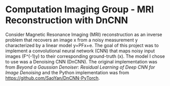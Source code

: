 # Computation Imaging Group - MRI Reconstruction with DnCNN
Consider Magnetic Resonance Imaging (MRI) reconstruction as an inverse problem that recovers an image x from a noisy measurement y characterized by a linear model
y=PFx+e. 
The goal of this project was to implement a convolutional neural network (CNN) that maps noisy input images (F^(-1)y) to their corresponding ground-truth (x). 
The model I chose to use was a Denoising CNN (DnCNN). The original implementation was from _Beyond a Gaussian Denoiser: Residual Learning of Deep CNN for Image Denoising_ and the Python implementation was from https://github.com/SaoYan/DnCNN-PyTorch.
